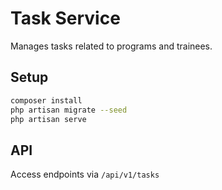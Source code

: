 # Task Service

Manages tasks related to programs and trainees.

## Setup
```bash
composer install
php artisan migrate --seed
php artisan serve
```

## API
Access endpoints via `/api/v1/tasks` 